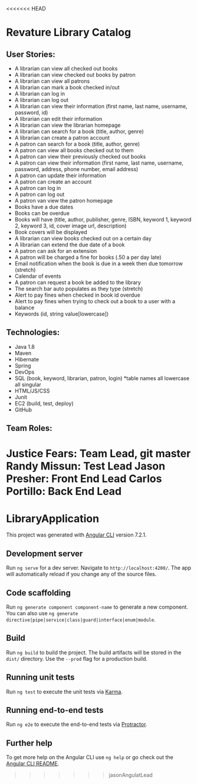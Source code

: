 <<<<<<< HEAD
# Revature Library Catalog

## User Stories:
- A librarian can view all checked out books
- A librarian can view checked out books by patron
- A librarian can view all patrons
- A librarian can mark a book checked in/out
- A librarian can log in
- A librarian can log out
- A librarian can view their information (first name, last name, username, password, id)
- A librarian can edit their information
- A librarian can view the librarian homepage
- A librarian can search for a book (title, author, genre)
- A librarian can create a patron account
- A patron can search for a book (title, author, genre)
- A patron can view all books checked out to them
- A patron can view their previously checked out books
- A patron can view their information (first name, last name, username, password, address, phone number, email address)
- A patron can update their information
- A patron can create an account
- A patron can log in
- A patron can log out
- A patron van view the patron homepage
- Books have a due dates
- Books can be overdue
- Books will have (title, author, publisher, genre, ISBN, keyword 1, keyword 2, keyword 3, id, cover image url, description)
- Book covers will be displayed
- A librarian can view books checked out on a certain day
- A librarian can extend the due date of a book
- A patron can ask for an extension 
- A patron will be charged a fine for books (.50 a per day late)
- Email notification when the book is due in a week then due tomorrow (stretch)
- Calendar of events
- A patron can request a book be added to the library
- The search bar auto populates as they type (stretch)
- Alert to pay fines when checked in book id overdue
- Alert to pay fines when trying to check out a book to a user with a balance
- Keywords (id, string value[lowercase])

## Technologies:
- Java 1.8
- Maven
- Hibernate
- Spring
- DevOps
- SQL (book, keyword, librarian, patron, login) *table names all lowercase all singular 
- HTML/JS/CSS
- Junit
- EC2 (build, test, deploy)
- GitHub

## Team Roles:
Justice Fears: Team Lead, git master 
Randy Missun: Test Lead 
Jason Presher: Front End Lead
Carlos Portillo: Back End Lead
=======
# LibraryApplication

This project was generated with [Angular CLI](https://github.com/angular/angular-cli) version 7.2.1.

## Development server

Run `ng serve` for a dev server. Navigate to `http://localhost:4200/`. The app will automatically reload if you change any of the source files.

## Code scaffolding

Run `ng generate component component-name` to generate a new component. You can also use `ng generate directive|pipe|service|class|guard|interface|enum|module`.

## Build

Run `ng build` to build the project. The build artifacts will be stored in the `dist/` directory. Use the `--prod` flag for a production build.

## Running unit tests

Run `ng test` to execute the unit tests via [Karma](https://karma-runner.github.io).

## Running end-to-end tests

Run `ng e2e` to execute the end-to-end tests via [Protractor](http://www.protractortest.org/).

## Further help

To get more help on the Angular CLI use `ng help` or go check out the [Angular CLI README](https://github.com/angular/angular-cli/blob/master/README.md).
>>>>>>> jasonAngulatLead
